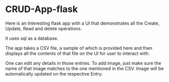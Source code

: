 # CRUD-App-flask
Here is an Interesting flask app with a UI that demonstrates all the Create, Update, Read and delete operations. 

It uses sql as a database.

The app takes a CSV file, a sample of which is provided here and then displays all the contents of that file on the UI for user to interact with.

One can edit any details in those entries. To add image, just make sure the name of that image matches to the one mentioned in the CSV. Image will be automatically updated on the respective Entry.
